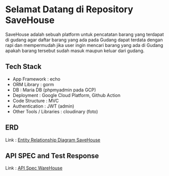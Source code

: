 # Selamat Datang di Repository SaveHouse
  SaveHouse adalah sebuah platform untuk pencatatan barang yang terdapat di gudang agar daftar barang yang ada pada  Gudang dapat terdata dengan rapi dan mempermudah jika user ingin mencari barang yang ada di Gudang apakah barang tersebut sudah masuk maupun keluar dari gudang.

## Tech Stack
- App Framework : echo
- ORM Library : gorm
- DB : Maria DB (phpmyadmin pada GCP)
- Deployment : Google Cloud Platform, Github Action
- Code Structure : MVC
- Authentication : JWT (admin)
- Other Tools / Libraries : cloudinary (foto)

## ERD
Link : [Entity Relationship Diagram SaveHouse](https://app.eraser.io/workspace/UnifEQoVqpKeMtyo2Pmw?origin=share)

## API SPEC and Test Response
Link : [API Spec WareHouse](https://documenter.getpostman.com/view/29066574/2s9YXb8QdU)
